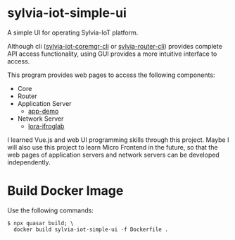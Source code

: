 # sylvia-iot-simple-ui

A simple UI for operating Sylvia-IoT platform.

Although cli ([sylvia-iot-coremgr-cli](https://github.com/woofdogtw/sylvia-iot-core/tree/main/sylvia-iot-coremgr-cli) or
[sylvia-router-cli](https://github.com/woofdogtw/sylvia-iot-core/tree/main/sylvia-router)) provides complete API access functionality, using GUI provides a more intuitive interface to access.

This program provides web pages to access the following components:

- Core
- Router
- Application Server
    - [app-demo](https://github.com/woofdogtw/sylvia-iot-examples/tree/main/app-demo)
- Network Server
    - [lora-ifroglab](https://github.com/woofdogtw/sylvia-iot-examples/tree/main/lora-ifroglab)

I learned Vue.js and web UI programming skills through this project. Maybe I will also use this project to learn Micro Frontend in the future, so that the web pages of application servers and network servers can be developed independently.

# Build Docker Image

Use the following commands:

    $ npx quasar build; \
      docker build sylvia-iot-simple-ui -f Dockerfile .
